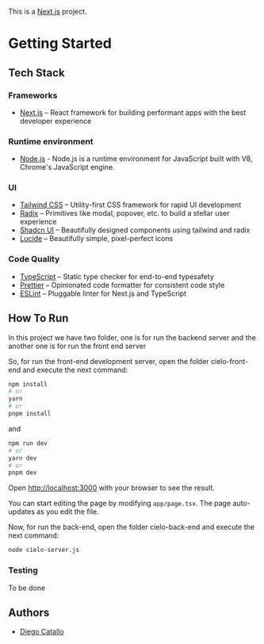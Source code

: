 This is a [Next.js](https://nextjs.org/) project. 

# Getting Started

## Tech Stack

### Frameworks

- [Next.js](https://nextjs.org/) – React framework for building performant apps with the best developer experience

### Runtime environment

- [Node.js](https://nodejs.org/es) - Node.js is a runtime environment for JavaScript built with V8, Chrome's JavaScript engine.

### UI

- [Tailwind CSS](https://tailwindcss.com/) – Utility-first CSS framework for rapid UI development
- [Radix](https://www.radix-ui.com/) – Primitives like modal, popover, etc. to build a stellar user experience
- [Shadcn UI](https://ui.shadcn.com) – Beautifully designed components using tailwind and radix
- [Lucide](https://lucide.dev/) – Beautifully simple, pixel-perfect icons

### Code Quality

- [TypeScript](https://www.typescriptlang.org/) – Static type checker for end-to-end typesafety
- [Prettier](https://prettier.io/) – Opinionated code formatter for consistent code style
- [ESLint](https://eslint.org/) – Pluggable linter for Next.js and TypeScript

## How To Run

In this project we have two folder, one is for run the backend server and the another one is for run the front end server

So, for run the front-end development server, open the folder cielo-front-end and execute the next command:

```bash
npm install
# or
yarn
# or
pnpm install
```
and

```bash
npm run dev
# or
yarn dev
# or
pnpm dev
```

Open [http://localhost:3000](http://localhost:3000) with your browser to see the result.

You can start editing the page by modifying `app/page.tsx`. The page auto-updates as you edit the file.

Now, for run the back-end, open the folder cielo-back-end and execute the next command:

```bash
node cielo-server.js
```

### Testing

To be done

## Authors

- [Diego Catallo](https://github.com/dcatallo)
